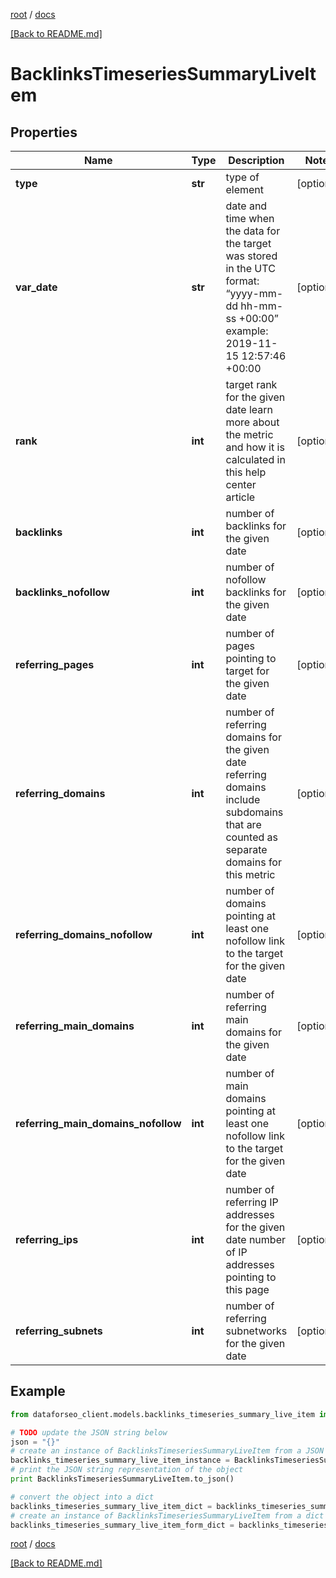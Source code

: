 [root](./../ "root") / [docs](./ "docs")

[[Back to README.md]](./../README.md "[Back to README.md]")

# BacklinksTimeseriesSummaryLiveItem

## Properties

Name | Type | Description | Notes
------------ | ------------- | ------------- | -------------
**type** | **str** | type of element | [optional]
**var_date** | **str** | date and time when the data for the target was stored in the UTC format: “yyyy-mm-dd hh-mm-ss +00:00” example: 2019-11-15 12:57:46 +00:00 | [optional]
**rank** | **int** | target rank for the given date learn more about the metric and how it is calculated in this help center article | [optional]
**backlinks** | **int** | number of backlinks for the given date | [optional]
**backlinks_nofollow** | **int** | number of nofollow backlinks for the given date | [optional]
**referring_pages** | **int** | number of pages pointing to target for the given date | [optional]
**referring_domains** | **int** | number of referring domains for the given date referring domains include subdomains that are counted as separate domains for this metric | [optional]
**referring_domains_nofollow** | **int** | number of domains pointing at least one nofollow link to the target for the given date | [optional]
**referring_main_domains** | **int** | number of referring main domains for the given date | [optional]
**referring_main_domains_nofollow** | **int** | number of main domains pointing at least one nofollow link to the target for the given date | [optional]
**referring_ips** | **int** | number of referring IP addresses for the given date number of IP addresses pointing to this page | [optional]
**referring_subnets** | **int** | number of referring subnetworks for the given date | [optional]

## Example

```python
from dataforseo_client.models.backlinks_timeseries_summary_live_item import BacklinksTimeseriesSummaryLiveItem

# TODO update the JSON string below
json = "{}"
# create an instance of BacklinksTimeseriesSummaryLiveItem from a JSON string
backlinks_timeseries_summary_live_item_instance = BacklinksTimeseriesSummaryLiveItem.from_json(json)
# print the JSON string representation of the object
print BacklinksTimeseriesSummaryLiveItem.to_json()

# convert the object into a dict
backlinks_timeseries_summary_live_item_dict = backlinks_timeseries_summary_live_item_instance.to_dict()
# create an instance of BacklinksTimeseriesSummaryLiveItem from a dict
backlinks_timeseries_summary_live_item_form_dict = backlinks_timeseries_summary_live_item.from_dict(backlinks_timeseries_summary_live_item_dict)
```

  

[root](./../ "root") / [docs](./ "docs")

[[Back to README.md]](./../README.md "[Back to README.md]")